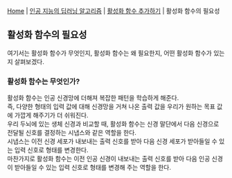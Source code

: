 [Home](./../../../README.md) | [인공 지능의 딥러닝 알고리즘](./../../README.md) | [활성화 함수 추가하기](./../README.md) | 활성화 함수의 필요성

## 활성화 함수의 필요성
여기서는 활성화 함수가 무엇인지, 활성화 함수는 왜 필요한지, 어떤 활성화 함수가 있는지 살펴보겠다.

### 활성화 함수는 무엇인가?
활성화 함수는 인공 신경망에 더해져 복잡한 패턴을 학습하게 해준다.  
즉, 다양한 형태의 입력 값에 대해 신경망을 거쳐 나온 출력 값을 우리가 원하는 목표 값에 가깝게 해주기가 더 쉬워진다.  
우리 두뇌에 있는 생체 신경과 비교할 때, 활성화 함수는 신경 말단에서 다음 신경으로 전달될 신호를 결정하는 시냅스와 같은 역할을 한다.  
시냅스는 이전 신경 세포가 내보내는 출력 신호를 받아 다음 신경 세포가 받아들일 수 있는 입력 신호로 형태를 변경한다.  
마찬가지로 활성화 함수는 이전 인공 신경이 내보내는 출력 신호를 받아 다음 인공 신경이 받아들일 수 있는 입력 신호로 형태를 변경해 주는 역할을 한다.
